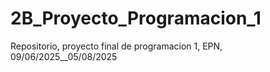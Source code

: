 # 2B_Proyecto_Programacion_1
Repositorio, proyecto final de programacion 1, EPN, 09/06/2025__05/08/2025
